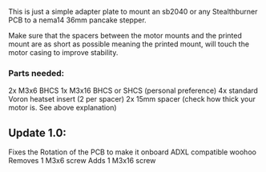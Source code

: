 This is just a simple adapter plate to mount an sb2040 or any Stealthburner PCB to a nema14 36mm pancake stepper.

Make sure that the spacers between the motor mounts and the printed mount are as short as possible meaning the printed mount, will touch the motor casing to improve stability. 

### Parts needed:
2x M3x6 BHCS
1x M3x16 BHCS or SHCS (personal preference) 
4x standard Voron heatset insert (2 per spacer)
2x 15mm spacer (check how thick your motor is. See above explanation)




## Update 1.0: 
Fixes the Rotation of the PCB to make it onboard ADXL compatible woohoo
Removes 1 M3x6 screw
Adds 1 M3x16 screw
